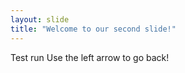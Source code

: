 ```yaml
---
layout: slide
title: "Welcome to our second slide!"
---
```

Test run
Use the left arrow to go back!
